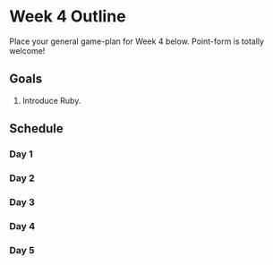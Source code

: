 # Week 4 Outline
Place your general game-plan for Week 4 below. Point-form is totally welcome!

## Goals
1. Introduce Ruby.

## Schedule
### Day 1

### Day 2

### Day 3

### Day 4

### Day 5
